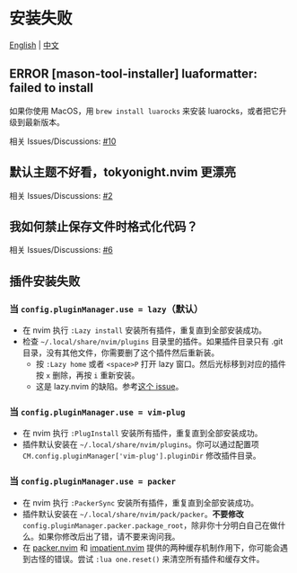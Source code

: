 # 安装失败

[English](./install-failed.md) | [中文](./install-failed.zh.md)

## ERROR [mason-tool-installer] luaformatter: failed to install

如果你使用 MacOS，用 `brew install luarocks` 来安装 luarocks，或者把它升级到最新版本。

相关 Issues/Discussions: [#10](https://github.com/adoyle-h/one.nvim/issues/10)

## 默认主题不好看，tokyonight.nvim 更漂亮

相关 Issues/Discussions: [#2](https://github.com/adoyle-h/one.nvim/issues/2)

## 我如何禁止保存文件时格式化代码？

相关 Issues/Discussions: [#6](https://github.com/adoyle-h/one.nvim/discussions/6)

## 插件安装失败

### 当 `config.pluginManager.use = lazy`（默认）

- 在 nvim 执行 `:Lazy install` 安装所有插件，重复直到全部安装成功。
- 检查 `~/.local/share/nvim/plugins` 目录里的插件。如果插件目录只有 .git 目录，没有其他文件，你需要删了这个插件然后重新装。
  - 按 `:Lazy home` 或者 `<space>P` 打开 lazy 窗口。然后光标移到对应的插件按 `x` 删除，再按 `i` 重新安装。
  - 这是 lazy.nvim 的缺陷。参考[这个 issue](https://github.com/folke/lazy.nvim/issues/224#issuecomment-1367108251)。

### 当 `config.pluginManager.use = vim-plug`

- 在 nvim 执行 `:PlugInstall` 安装所有插件，重复直到全部安装成功。
- 插件默认安装在 `~/.local/share/nvim/plugins`。你可以通过配置项 `CM.config.pluginManager['vim-plug'].pluginDir` 修改插件目录。

### 当 `config.pluginManager.use = packer`

- 在 nvim 执行 `:PackerSync` 安装所有插件，重复直到全部安装成功。
- 插件默认安装在 `~/.local/share/nvim/pack/packer`。**不要修改** `config.pluginManager.packer.package_root`，除非你十分明白自己在做什么。如果你修改后出了错，请不要来询问我。
- 在 [packer.nvim][] 和 [impatient.nvim][] 提供的两种缓存机制作用下，你可能会遇到古怪的错误。尝试 `:lua one.reset()` 来清空所有插件和缓存文件。


<!-- links -->

[packer.nvim]: https://github.com/wbthomason/packer.nvim
[impatient.nvim]: https://github.com/lewis6991/impatient.nvim
